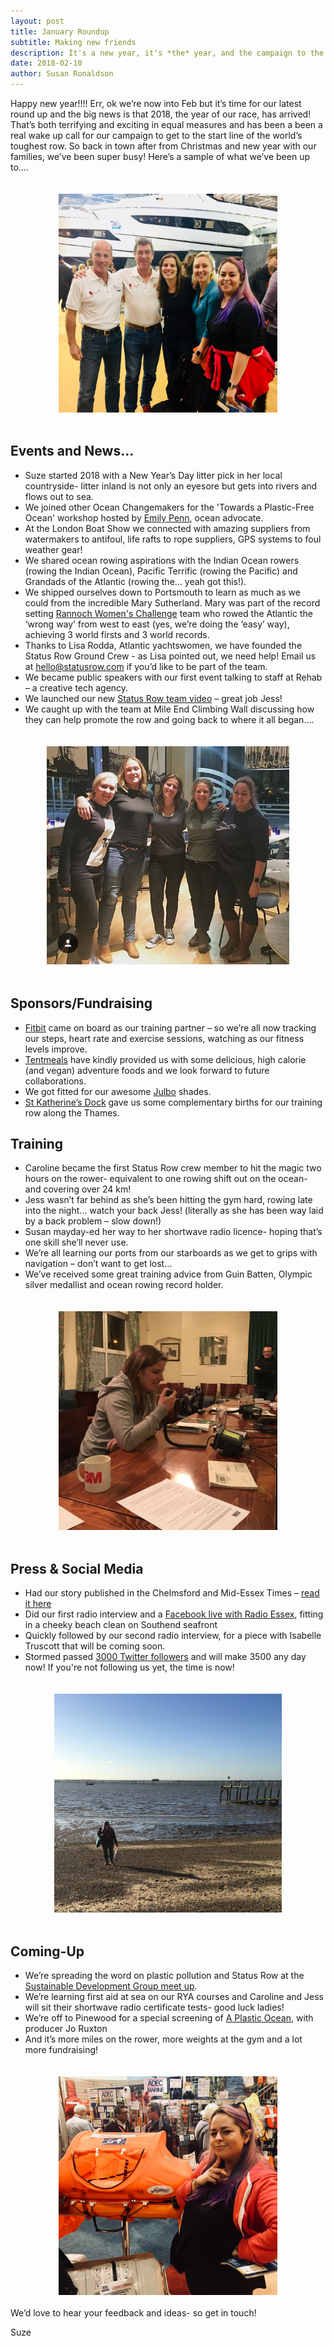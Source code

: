 ```yaml
---
layout: post
title: January Roundup
subtitle: Making new friends
description: It's a new year, it's *the* year, and the campaign to the start line intensifies as we make new friends and try to influence people.
date: 2018-02-10
author: Susan Ronaldson
---
```

[chelmsford]: http://www.chelmsfordweeklynews.co.uk/news/15830096.Rowing_novices_take_on_Atlantic_challenge/
[twitter]: https://twitter.com/statusrow
[meetup]: https://www.meetup.com/SustainableDevelopmentCommunity/events/247062018/
[skd]: http://www.skdocks.co.uk/
[julbo]: http://lenstecopticalgroup.co.uk/
[tentmeals]: https://tentmeals.co.uk/
[fitbit]: https://www.fitbit.com/uk/home
[video]: https://youtu.be/01i1ktqHyBk
[emily]: http://www.emilypenn.co.uk/
[rwc]: https://rannochwomenschallenge.com/
[live]: https://www.facebook.com/RadioEssex/videos/963625793812127/?hc_ref=ARQvJATcoeqU-Er2KwfSdzKGhlik2e0mhM54Q0ovx7IdhkoWmcY6n95uT4mredwFV9E
[pinewood]: https://ticketing.us.veezi.com/purchase/1302?siteToken=t7Mm0k1ygk%2B2W4Qr8cLxgg%3D%3D

Happy new year!!!! Err, ok we’re now into Feb but it’s time for our latest round up and the big news is that 2018, the year of our race, has arrived! That’s both terrifying and exciting in equal measures and has been a been a real wake up call for our campaign to get to the start line of the world’s toughest row.
So back in town after from Christmas and new year with our families, we’ve been super busy! Here’s a sample of what we’ve been up to….    

<div style="display: flex; justify-content: space-around;">
  <img style="float: none; height: 350px; margin: 20px auto; padding: 0;" alt="Meeting Grandad's of the Atlantic" src="/assets/images/blogs/january_roundup/meeting_grandads_of_the_altantic.jpg"/>
</div>

## Events and News...

* Suze started 2018 with a New Year’s Day litter pick in her local countryside- litter inland is not only an eyesore but gets into rivers and flows out to sea.
* We joined other Ocean Changemakers for the 'Towards a Plastic-Free Ocean' workshop hosted by [Emily Penn][emily], ocean advocate.
* At the London Boat Show we connected with amazing suppliers from watermakers to antifoul, life rafts to rope suppliers, GPS systems to foul weather gear!
* We shared ocean rowing aspirations with the Indian Ocean rowers (rowing the Indian Ocean), Pacific Terrific (rowing the Pacific) and Grandads of the Atlantic (rowing the… yeah got this!).
* We shipped ourselves down to Portsmouth to learn as much as we could from the incredible Mary Sutherland. Mary was part of the record setting [Rannoch Women's Challenge][rwc] team who rowed the Atlantic the ‘wrong way’ from west to east (yes, we’re doing the ‘easy’ way), achieving 3 world firsts and 3 world records.
* Thanks to Lisa Rodda, Atlantic yachtswomen, we have founded the Status Row Ground Crew - as Lisa pointed out, we need help! Email us at <a href="mailto:hello@statusrow.com">hello@statusrow.com</a> if you’d like to be part of the team.
* We became public speakers with our first event talking to staff at Rehab – a creative tech agency.
* We launched our new [Status Row team video][video] – great job Jess!
* We caught up with the team at Mile End Climbing Wall discussing how they can help promote the row and going back to where it all began….

<div style="display: flex; justify-content: space-around;">
  <img style="float: none; height: 350px; margin: 20px auto; padding: 0;" alt="Meeting Mary Sutherland and Lisa Rodda" src="/assets/images/blogs/january_roundup/meeting_mary_sutherland_lisa_rodda.jpg"/>
</div>

## Sponsors/Fundraising
* [Fitbit][fitbit] came on board as our training partner – so we’re all now tracking our steps, heart rate and exercise sessions, watching as our fitness levels improve.
* [Tentmeals][tentmeals] have kindly provided us with some delicious, high calorie (and vegan) adventure foods and we look forward to future collaborations.
* We got fitted for our awesome [Julbo][julbo] shades.
* [St Katherine’s Dock][skd] gave us some complementary births for our training row along the Thames.

## Training
* Caroline became the first Status Row crew member to hit the magic two hours on the rower- equivalent to one rowing shift out on the ocean- and covering over 24 km!
* Jess wasn’t far behind as she’s been hitting the gym hard, rowing late into the night… watch your back Jess! (literally as she has been way laid by a back problem – slow down!)
* Susan mayday-ed her way to her shortwave radio licence- hoping that’s one skill she’ll never use.
* We’re all learning our ports from our starboards as we get to grips with navigation – don’t want to get lost…
* We’ve received some great training advice from Guin Batten, Olympic silver medallist and ocean rowing record holder.

<div style="display: flex; justify-content: space-around;">
  <img style="float: none; height: 350px; margin: 20px auto; padding: 0;" alt="Susan getting her marine radio short range certification" src="/assets/images/blogs/january_roundup/suze_radio_certificate.jpg"/>
</div>

## Press & Social Media
* Had our story published in the Chelmsford and Mid-Essex Times – [read it here][chelmsford]
* Did our first radio interview and a [Facebook live with Radio Essex][live], fitting in a cheeky beach clean on Southend seafront
* Quickly followed by our second radio interview, for a piece with Isabelle Truscott that will be coming soon.
* Stormed passed [3000 Twitter followers][twitter] and will make 3500 any day now! If you're not following us yet, the time is now!

<div style="display: flex; justify-content: space-around;">
  <img style="float: none; height: 350px; margin: 20px auto; padding: 0;" alt="2 minute beach clean in Essex" src="/assets/images/blogs/january_roundup/2_minute_beach_clean.jpg"/>
</div>

## Coming-Up
* We’re spreading the word on plastic pollution and Status Row at the [Sustainable Development Group meet up][meetup].
* We’re learning first aid at sea on our RYA courses and Caroline and Jess will sit their shortwave radio certificate tests- good luck ladies!
* We’re off to Pinewood for a special screening of [A Plastic Ocean][pinewood], with producer Jo Ruxton
* And it’s more miles on the rower, more weights at the gym and a lot more fundraising!

<div style="display: flex; justify-content: space-around;">
  <img style="float: none; height: 350px; margin: 20px auto; padding: 0;" alt="Jess at the London Boat Show" src="/assets/images/blogs/january_roundup/status_row_london_boat_show.jpg"/>
</div>
We’d love to hear your feedback and ideas- so get in touch!

Suze
